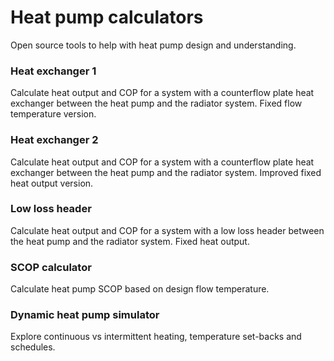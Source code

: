 # Heat pump calculators

Open source tools to help with heat pump design and understanding.

### Heat exchanger 1

Calculate heat output and COP for a system with a counterflow plate heat exchanger between the heat pump and the radiator system. Fixed flow temperature version.

### Heat exchanger 2

Calculate heat output and COP for a system with a counterflow plate heat exchanger between the heat pump and the radiator system. Improved fixed heat output version.

### Low loss header

Calculate heat output and COP for a system with a low loss header between the heat pump and the radiator system. Fixed heat output.

### SCOP calculator

Calculate heat pump SCOP based on design flow temperature.

### Dynamic heat pump simulator

Explore continuous vs intermittent heating, temperature set-backs and schedules.
